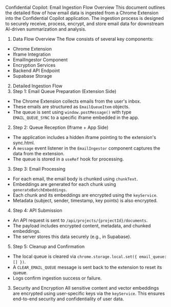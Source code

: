 Confidential Copilot: Email Ingestion Flow
Overview
This document outlines the detailed flow of how email data is ingested from a Chrome Extension into the Confidential Copilot application. The ingestion process is designed to securely receive, process, encrypt, and store email data for downstream AI-driven summarization and analysis.
1. Data Flow Overview
The flow consists of several key components:
- Chrome Extension
- Iframe Integration
- EmailIngestor Component
- Encryption Services
- Backend API Endpoint
- Supabase Storage

2. Detailed Ingestion Flow
1.	Step 1: Email Queue Preparation (Extension Side)
- The Chrome Extension collects emails from the user's inbox.
- These emails are structured as `EmailQueueItem` objects.
- The queue is sent using `window.postMessage()` with type `EMAIL_QUEUE_SYNC` to a specific iframe embedded in the app.
2.	Step 2: Queue Reception (Iframe + App Side)
- The application includes a hidden iframe pointing to the extension's sync.html.
- A `message` event listener in the `EmailIngestor` component captures the data from the extension.
- The queue is stored in a `useRef` hook for processing.
3.	Step 3: Email Processing
- For each email, the email body is chunked using `chunkText`.
- Embeddings are generated for each chunk using `generateBatchEmbeddings`.
- Each chunk and its embeddings are encrypted using the `keyService`.
- Metadata (subject, sender, timestamp, key points) is also encrypted.
4.	Step 4: API Submission
- An API request is sent to `/api/projects/{projectId}/documents`.
- The payload includes encrypted content, metadata, and chunked embeddings.
- The server stores this data securely (e.g., in Supabase).
5.	Step 5: Cleanup and Confirmation
- The local queue is cleared via `chrome.storage.local.set({ email_queue: [] })`.
- A `CLEAR_EMAIL_QUEUE` message is sent back to the extension to reset its queue.
- Logs confirm ingestion success or failure.
3. Security and Encryption
All sensitive content and vector embeddings are encrypted using user-specific keys via the `keyService`. This ensures end-to-end security and confidentiality of user data.
